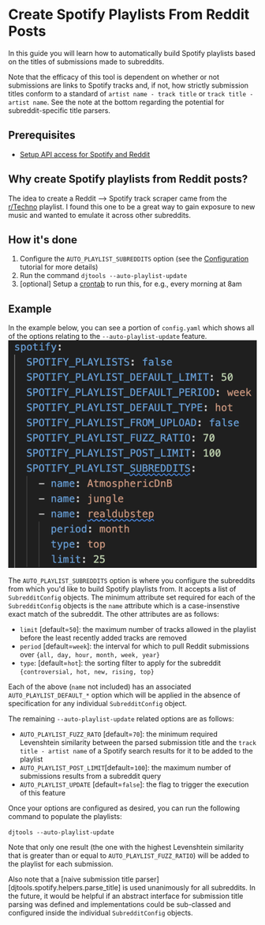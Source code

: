 # Create Spotify Playlists From Reddit Posts

In this guide you will learn how to automatically build Spotify playlists based on the titles of submissions made to subreddits.

Note that the efficacy of this tool is dependent on whether or not submissions are links to Spotify tracks and, if not, how strictly submission titles conform to a standard of `artist name - track title` or `track title - artist name`. See the note at the bottom regarding the potential for subreddit-specific title parsers.

## Prerequisites

* [Setup API access for Spotify and Reddit](reddit_spotify_api_access.md)

## Why create Spotify playlists from Reddit posts?
The idea to create a Reddit --> Spotify track scraper came from the [r/Techno](https://open.spotify.com/playlist/5gex4eBgWH9nieoVuV8hDC?si=dce5edf9edb9433d) playlist. I found this one to be a great way to gain exposure to new music and wanted to emulate it across other subreddits.

## How it's done

1. Configure the `AUTO_PLAYLIST_SUBREDDITS` option (see the [Configuration](../tutorials/getting_started/configuration.md#spotify-config) tutorial for more details)
1. Run the command `djtools --auto-playlist-update`
1. [optional] Setup a [crontab](https://en.wikipedia.org/wiki/Cron) to run this, for e.g., every morning at 8am

## Example
In the example below, you can see a portion of `config.yaml` which shows all of the options relating to the `--auto-playlist-update` feature.
![alt text](../../images/Spotify_subreddit_config.png "Spotify Subreddit config")

The `AUTO_PLAYLIST_SUBREDDITS` option is where you configure the subreddits from which you'd like to build Spotify playlists from. It accepts a list of `SubredditConfig` objects. The minimum attribute set required for each of the `SubredditConfig` objects is the `name` attribute which is a case-insenstive exact match of the subreddit. The other attributes are as follows:

* `limit` [default=`50`]: the maximum number of tracks allowed in the playlist before the least recently added tracks are removed
* `period` [default=`week`]: the interval for which to pull Reddit submissions over `{all, day, hour, month, week, year}`
* `type`: [default=`hot`]: the sorting filter to apply for the subreddit `{controversial, hot, new, rising, top}`

Each of the above (`name` not included) has an associated `AUTO_PLAYLIST_DEFAULT_*` option which will be applied in the absence of specification for any individual `SubredditConfig` object.

The remaining `--auto-playlist-update` related options are as follows:

* `AUTO_PLAYLIST_FUZZ_RATO` [default=`70`]: the minimum required Levenshtein similarity between the parsed submission title and the `track title - artist name` of a Spotify search results for it to be added to the playlist
* `AUTO_PLAYLIST_POST_LIMIT`[default=`100`]: the maximum number of submissions results from a subreddit query
* `AUTO_PLAYLIST_UPDATE` [default=`false`]: the flag to trigger the execution of this feature

Once your options are configured as desired, you can run the following command to populate the playlists:

`djtools --auto-playlist-update`

Note that only one result (the one with the highest Levenshtein similarity that is greater than or equal to `AUTO_PLAYLIST_FUZZ_RATIO`) will be added to the playlist for each submission.

Also note that a [naive submission title parser][djtools.spotify.helpers.parse_title] is used unanimously for all subreddits. In the future, it would be helpful if an abstract interface for submission title parsing was defined and implementations could be sub-classed and configured inside the individual `SubredditConfig` objects.

